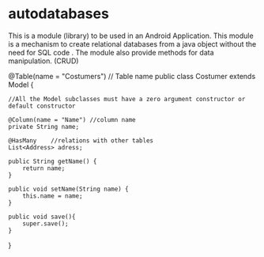 # autodatabases
This is a module (library) to be used in an Android Application. 
This module is a mechanism to create relational databases from a java object without the need for SQL code . The module also provide methods for data manipulation. (CRUD)

@Table(name = "Costumers") // Table name
public class Costumer extends Model {

    //All the Model subclasses must have a zero argument constructor or default constructor

    @Column(name = "Name") //column name
    private String name;

    @HasMany    //relations with other tables
    List<Address> adress;

    public String getName() {
        return name;
    }

    public void setName(String name) {
        this.name = name;
    }

    public void save(){
        super.save();
    }



}

